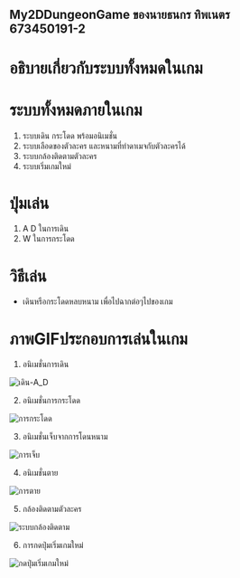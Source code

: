 ## My2DDungeonGame ของนายธนกร ทิพเนตร 673450191-2
# อธิบายเกี่ยวกับระบบทั้งหมดในเกม

# ระบบทั้งหมดภายในเกม
  1. ระบบเดิน กระโดด พร้อมอนิเมชั่น
  2. ระบบเลือดของตัวละคร และหนามที่ทำดาเมจกับตัวละครได้
  3. ระบบกล้องติดตามตัวละคร
  4. ระบบเริ่มเกมใหม่

# ปุ่มเล่น
  1. A D ในการเดิน
  2. W ในการกระโดด

# วิธีเล่น
  - เดินหรือกระโดดหลบหนาม เพื่อไปฉากต่อๆไปของเกม

# ภาพGIFประกอบการเล่นในเกม

  1.  อนิเมชั่นการเดิน

![เดิน-A_D](https://github.com/user-attachments/assets/252f949c-04e5-4719-b94d-4ddb291ef311)
<br>

  
  

  
  
  
  2.  อนิเมชั่นการกระโดด

![การกระโดด](https://github.com/user-attachments/assets/579bbba2-2818-429e-8391-27803dd076a4)
<br>

  
  
  
  
  3.  อนิเมชั่นเจ็บจากการโดนหนาม

![การเจ็บ](https://github.com/user-attachments/assets/130081c9-a44d-4357-a62f-47f698e38795)
<br>

  
  
  
  
  4.  อนิเมชั่นตาย

![การตาย](https://github.com/user-attachments/assets/5bdab07d-c325-41be-b891-c7e0da101180)
<br>

  
  
  
  
  5.  กล้องติดตามตัวละคร

![ระบบกล้องติดตาม](https://github.com/user-attachments/assets/c8541ee4-4ae9-466d-9f62-f5e3e305f3c5)
<br>

  
  
  
  
  6.  การกดปุ่มเริ่มเกมใหม่

![กดปุ่มเริ่มเกมใหม่](https://github.com/user-attachments/assets/35c97f13-12f8-4893-a3d3-7b47f2f90f60)
<br>
